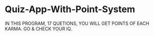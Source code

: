 # Quiz-App-With-Point-System
IN THIS PROGRAM, 17 QUETIONS, YOU WILL GET POINTS OF EACH KARMA.
GO & CHECK YOUR IQ.
